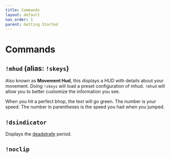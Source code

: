 ```yaml
---
title: Commands
layout: default
nav_order: 1
parent: Getting Started
---
```


# Commands



## `!mhud` (alias: `!skeys`)
Also known as **Movement Hud**, this displays a HUD with details about your movement.
Doing `!skeys` will load a preset configuration of mhud. `!mhud` will allow you to better customize the information you see.

When you hit a perfect bhop, the text will go green.
The number is your speed.
The number in parentheses is the speed you had when you jumped.

## `!dsindicator`
Displays the [deadstrafe](/docs/guides/tech.html#dead-strafe) period. 

## `!noclip`
